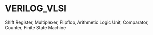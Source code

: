 # VERILOG_VLSI
Shift Register, Multiplexer, Flipflop, Arithmetic Logic Unit, Comparator, Counter, Finite State Machine
